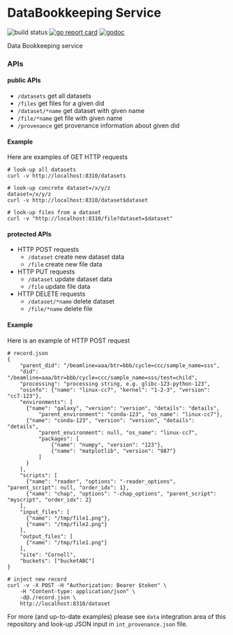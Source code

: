 # DataBookkeeping Service

![build status](https://github.com/CHESSComputing/DataBookkeeping/actions/workflows/go.yml/badge.svg)
[![go report card](https://goreportcard.com/badge/github.com/CHESSComputing/DataBookkeeping)](https://goreportcard.com/report/github.com/CHESSComputing/DataBookkeeping)
[![godoc](https://godoc.org/github.com/CHESSComputing/DataBookkeeping?status.svg)](https://godoc.org/github.com/CHESSComputing/DataBookkeeping)

Data Bookkeeping service

### APIs

#### public APIs
- `/datasets` get all datasets
- `/files` get files for a given did
- `/dataset/*name` get dataset with given name
- `/file/*name` get file with given name
- `/provenance` get provenance information about given did

#### Example
Here are examples of GET HTTP requests
```
# look-up all datasets
curl -v http://localhost:8310/datasets

# look-up concrete dataset=/x/y/z
dataset=/x/y/z
curl -v http://localhost:8310/dataset$dataset

# look-up files from a dataset
curl -v "http://localhost:8310/file?dataset=$dataset"
```

#### protected APIs
- HTTP POST requests
    - `/dataset` create new dataset data
    - `/file` create new file data
- HTTP PUT requests
    - `/dataset` update dataset data
    - `/file` update file data
- HTTP DELETE requests
    - `/dataset/*name` delete dataset
    - `/file/*name` delete file

#### Example

Here is an example of HTTP POST request
```
# record.json
{
    "parent_did": "/beamline=aaa/btr=bbb/cycle=ccc/sample_name=sss",
    "did": "/beamline=aaa/btr=bbb/cycle=ccc/sample_name=sss/test=child",
    "processing": "processing string, e.g. glibc-123-python-123",
    "osinfo": {"name": "linux-cc7", "kernel": "1-2-3", "version": "cc7-123"},
    "environments": [
      {"name": "galaxy", "version": "version", "details": "details",
          "parent_environment": "conda-123", "os_name": "linux-cc7"},
      {"name": "conda-123", "version": "version", "details": "details",
          "parent_environment": null, "os_name": "linux-cc7",
          "packages": [
              {"name": "numpy", "version": "123"},
              {"name": "matplotlib", "version": "987"}
          ]
      }
    ],
    "scripts": [
      {"name": "reader", "options": "-reader_options", "parent_script": null, "order_idx": 1},
      {"name": "chap", "options": "-chap_options", "parent_script": "myscript", "order_idx": 2}
    ],
    "input_files": [
      {"name": "/tmp/file1.png"},
      {"name": "/tmp/file2.png"}
    ],
    "output_files": [
      {"name": "/tmp/file1.png"}
    ],
    "site": "Cornell",
    "buckets": ["bucketABC"]
}

# inject new record
curl -v -X POST -H "Authorization: Bearer $token" \
    -H "Content-type: application/json" \
    -d@./record.json \
    http://localhost:8310/dataset
```

For more (and up-to-date examples) please see `data` integration area of this
repository and look-up JSON input in `int_provenance.json` file.
